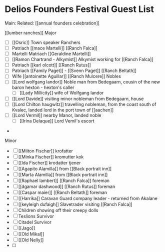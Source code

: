 # Delios Founders Festival Guest List
Main:
Related: [[annual founders celebration]]

[[lumber ranches]]
Major
- [ ] [[Osric]] Town speaker
Ranchers
- [ ] Patriach [[mace Martelli]] [[Ranch Falca]]
- [ ] Martelli Matriach [[Geraldine Martelli]]
- [ ] [[Ramon Chartrand - Alkymist]] Alkymist working for [[Ranch Falca]]
- [ ] Patriach [[karl olcott]] [[Ranch Rutus]]
- [ ] Patriach [[Family Paget]] - [[Svenn Paget]] [[Ranch Beltath]]
- [ ] Wife [[antoinette Aguillar]] [[Ranch Mulcere]]
Nobles
- [ ] [[Lord wolfgang landor]] Noble man from Bedegaarn, cousin of the new baron hexton - hexton's caller
	- [ ] [[Lady Millicity]] wife of Wolfgang landor
- [ ] [[Lord Davide]] visiting minor nobleman from Bedegaarn, house 
- [ ] [[Lord Chilton haugwitz]] travelling nobleman, from the coast south of Kvalec, landed lord in the port town of [[aachen]]
- [ ] [[Lord Vermil]] nearby Manor, landed noble
	- [ ] [[Irina Delaque]] Lord Vemil's escort
-   
Minor
- [ ] [[Milton Fischer]] krofatter
- [ ] [[Minka Fischer]] kromutter kok
- [ ] [[Ida Fischer]] krodatter tjener
- [ ] [[Agapito Alamilla]] from [[Black portrait inn]]
- [ ] [[Marta Alamilla]] from [[Black portrait inn]]
- [ ] [[Raphael lambert]] [[Ranch Falca]] foreman
- [ ] [[dgamar dashwood]] [[Ranch Rutus]] foreman
- [ ] [[Caspar maier]] [[Ranch Beltath]] foreman
- [ ] [[Harrika]] Caravan Guard company leader - returned from Akalane
- [ ] [[keyleigh dufaigh]] Slavetrader visiting [[Ranch Falca]]
- [ ] Children showing off their creepy dolls
- [ ] Teslions Survivor
- [ ] Citadel Survivor
- [ ] [[Jago]]
- [ ] [[Old Mikal]]
- [ ] [[Old Nelly]]
- [ ] 
